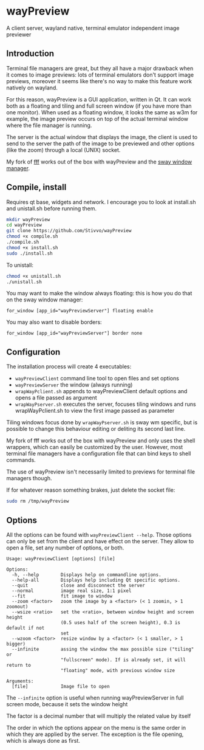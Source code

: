 # wayPreview

A client server, wayland native, terminal emulator independent image previewer

## Introduction

Terminal file managers are great, but they all have a major drawback when it
comes to image previews:
lots of terminal emulators don't support image previews, moreover it seems like
there's no way to make this feature work natively on wayland.

For this reason, wayPreview is a GUI application, written in Qt. It can work
both as a floating and tiling and full screen window (if you have more than one
monitor). When used as a floating window, it looks the same as w3m for example,
the image preview occurs on top of the actual terminal
window where the file manager is running.

The server is the actual window that displays the image, the client is used to
send to the server the path of the image to be previewed and other options (like
the zoom) through a local (UNIX) socket.

My fork of [fff](https://github.com/Stivvo/fff) works out of the box with
wayPreview and the [sway window manager](https://github.com/swaywm/sway).

## Compile, install

Requires qt base, widgets and network. I encourage you to look at install.sh and
unistall.sh before running them.

```bash
mkdir wayPreview
cd wayPreview
git clone https://github.com/Stivvo/wayPreview
chmod +x compile.sh
./compile.sh
chmod +x install.sh
sudo ./install.sh
```

To unistall:

```bash
chmod +x unistall.sh
./unistall.sh
```

You may want to make the window always floating: this is how you do that on the
sway window manager:

```
for_window [app_id="wayPreviewServer"] floating enable
```

You may also want to disable borders:

```
for_window [app_id="wayPreviewServer"] border none
```

## Configuration

The installation process will create 4 executables:

* ``wayPreviewClient`` command line tool to open files and set options
* ``wayPreviewServer`` the window (always running)
* ``wrapWayPclient.sh`` appends to wayPreviewClient default options and opens a
    file passed as argument
* ``wrapWayPserver.sh`` executes the server, focuses tiling windows and
    runs wrapWayPclient.sh to view the first image passed as parameter

Tiling windows focus done by ``wrapWayPserver.sh`` is sway wm specific, but is
possible to change this behaviour editing or deliting its second last line.

My fork of fff works out of the box with wayPreview and only uses the shell
wrappers, which can easily be customized by the user. However, most terminal
file managers have a configuration file that can bind keys to shell commands.

The use of wayPreview isn't necessarily limited to previews for terminal file
managers though.

If for whatever reason something brakes, just delete the socket file:

```bash
sudo rm /tmp/wayPreview
```

## Options

All the options can be found with ``wayPreviewClient --help``. Those options can
only be set from the client and have effect on the server. They allow to open a
file, set any number of options, or both.

```
Usage: wayPreviewClient [options] [file]

Options:
  -h, --help        Displays help on commandline options.
  --help-all        Displays help including Qt specific options.
  --quit            close and disconnect the server
  --normal          image real size, 1:1 pixel
  --fit             fit image to window
  --zoom <factor>   zoom the image by a <factor> (< 1 zoomin, > 1 zoomout)
  --wsize <ratio>   set the <ratio>, between window height and screen height
                    (0.5 uses half of the screen height), 0.3 is default if not
                    set
  --wzoom <factor>  resize window by a <factor> (< 1 smaller, > 1 bigger)
  --infinite        assing the window the max possible size ("tiling" or
                    "fullscreen" mode). If is already set, it will return to
                    "floating" mode, with previous window size

Arguments:
  [file]            Image file to open
```

The ``--infinite`` option is useful when running wayPreviewServer in full screen
mode, because it sets the window height

The factor is a decimal number that will multiply the related value by itself

The order in which the options appear on the menu is the same order in which
they are applied by the server. The exception is the file opening, which is
always done as first.
